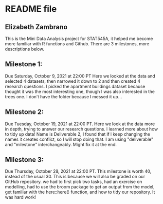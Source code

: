 
# README file
## Elizabeth Zambrano


This is the Mini Data Analysis project for STAT545A, it helped me become more familiar with R functions and Github.
There are 3 milestones, more descriptions below.

## Milestone 1:
Due Saturday, October 9, 2021 at 22:00 PT
Here we looked at the data and selected 4 datasets, then narrowed it down to 2 and then created 4 research questions.
I picked the apartment buildings dataset because thought it was the most interesting one, though I was also interested in the trees one. I don't have the folder because I messed it up...

## Milestone 2:
Due Tuesday, October 19, 2021 at 22:00 PT.
Here we look at the data more in depth, trying to answer our research questions. I learned more about how to tidy up data!
Name is Deliverable 2, I found that if I keep changing the names it creates conflict, so I will stop doing that. I am using "deliverable" and "milestone" interchangeably. Might fix it at the end.

## Milestone 3:
Due Thursday, October 28, 2021 at 22:00 PT.
This milestone is worth 40, instead of the usual 30. This is because we will also be graded on our GitHub repository. we had to first pick two tasks, had an exercise on modelling, had to use the broom package to get an output from the model, get familiar with the here::here() function, and how to tidy our repository. 
It was hard work!

